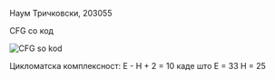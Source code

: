 Наум Тричковски, 203055

CFG со код

![CFG so kod](https://user-images.githubusercontent.com/101992674/171955123-a70169f5-fee6-4ca4-bc0d-50c81dca2d4a.png)




Цикломатска комплексност: Е - Н + 2 = 10 каде што
 Е = 33
 Н = 25
